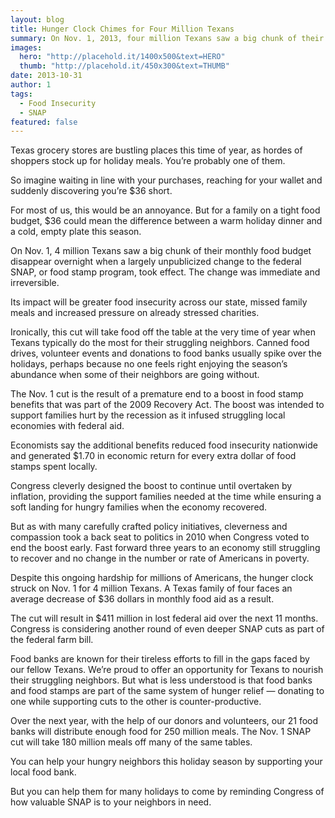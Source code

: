 ```yaml
---
layout: blog
title: Hunger Clock Chimes for Four Million Texans
summary: On Nov. 1, 2013, four million Texans saw a big chunk of their monthly food budget disappear overnight when a largely unpublicized change to the federal SNAP, or food stamp program, took effect. The change was immediate and irreversible.
images:
  hero: "http://placehold.it/1400x500&text=HERO"
  thumb: "http://placehold.it/450x300&text=THUMB"
date: 2013-10-31
author: 1
tags: 
  - Food Insecurity
  - SNAP
featured: false
---
```


Texas grocery stores are bustling places this time of year, as hordes of shoppers stock up for holiday meals. You’re probably one of them.

So imagine waiting in line with your purchases, reaching for your wallet and suddenly discovering you’re $36 short.

For most of us, this would be an annoyance. But for a family on a tight food budget, $36 could mean the difference between a warm holiday dinner and a cold, empty plate this season.

On Nov. 1, 4 million Texans saw a big chunk of their monthly food budget disappear overnight when a largely unpublicized change to the federal SNAP, or food stamp program, took effect. The change was immediate and irreversible.

Its impact will be greater food insecurity across our state, missed family meals and increased pressure on already stressed charities.

Ironically, this cut will take food off the table at the very time of year when Texans typically do the most for their struggling neighbors. Canned food drives, volunteer events and donations to food banks usually spike over the holidays, perhaps because no one feels right enjoying the season’s abundance when some of their neighbors are going without.

The Nov. 1 cut is the result of a premature end to a boost in food stamp benefits that was part of the 2009 Recovery Act. The boost was intended to support families hurt by the recession as it infused struggling local economies with federal aid.

Economists say the additional benefits reduced food insecurity nationwide and generated $1.70 in economic return for every extra dollar of food stamps spent locally.

Congress cleverly designed the boost to continue until overtaken by inflation, providing the support families needed at the time while ensuring a soft landing for hungry families when the economy recovered.

But as with many carefully crafted policy initiatives, cleverness and compassion took a back seat to politics in 2010 when Congress voted to end the boost early. Fast forward three years to an economy still struggling to recover and no change in the number or rate of Americans in poverty.

Despite this ongoing hardship for millions of Americans, the hunger clock struck on Nov. 1 for 4 million Texans. A Texas family of four faces an average decrease of $36 dollars in monthly food aid as a result.

The cut will result in $411 million in lost federal aid over the next 11 months. Congress is considering another round of even deeper SNAP cuts as part of the federal farm bill.

Food banks are known for their tireless efforts to fill in the gaps faced by our fellow Texans. We’re proud to offer an opportunity for Texans to nourish their struggling neighbors. But what is less understood is that food banks and food stamps are part of the same system of hunger relief — donating to one while supporting cuts to the other is counter-productive.

Over the next year, with the help of our donors and volunteers, our 21 food banks will distribute enough food for 250 million meals. The Nov. 1 SNAP cut will take 180 million meals off many of the same tables.

You can help your hungry neighbors this holiday season by supporting your local food bank.

But you can help them for many holidays to come by reminding Congress of how valuable SNAP is to your neighbors in need.
